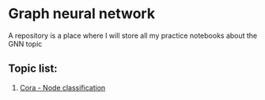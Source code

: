# Graph neural network
A repository is a place where I will store all my practice notebooks about the GNN topic

## Topic list:
  1. [Cora - Node classification](./CoraClassification/)